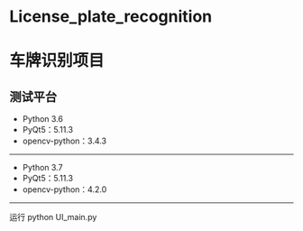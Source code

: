 # License_plate_recognition
# 车牌识别项目

测试平台
----
- Python 3.6
- PyQt5：5.11.3
- opencv-python：3.4.3
----
- Python 3.7
- PyQt5：5.11.3
- opencv-python：4.2.0
----
运行
python UI_main.py
